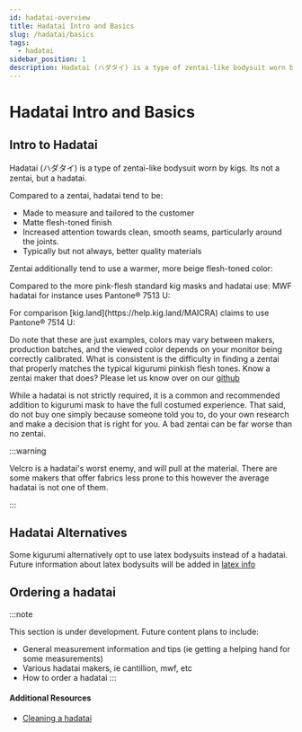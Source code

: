 ```yaml
---
id: hadatai-overview
title: Hadatai Intro and Basics
slug: /hadatai/basics
tags:
  - hadatai
sidebar_position: 1
description: Hadatai (ハダタイ) is a type of zentai-like bodysuit worn by kigs. To learn more about hadatai, read our guide.
---
```


# Hadatai Intro and Basics

## Intro to Hadatai
Hadatai (ハダタイ) is a type of zentai-like bodysuit worn by kigs. Its not a zentai, but a hadatai.

Compared to a zentai, hadatai tend to be:

- Made to measure and tailored to the customer
- Matte flesh-toned finish
- Increased attention towards clean, smooth seams, particularly around the joints.
- Typically but not always, better quality materials

Zentai additionally tend to use a warmer, more beige flesh-toned color:

<div
  style={{width: "50px", height: "50px", backgroundColor: "#C69653", display: "inline-block"}}
></div>

Compared to the more pink-flesh standard kig masks and hadatai use:
MWF hadatai for instance uses Pantone® 7513 U:
<div
  style={{width: "50px", height: "50px", backgroundColor: "lab(78.99% 15.06 8.60)", display: "inline-block"}}
></div>
For comparison [kig.land](https://help.kig.land/MAICRA) claims to use Pantone® 7514 U: 
<div
  style={{width: "50px", height: "50px", backgroundColor: "lab(73.18% 16.01 13.39)", display: "inline-block"}}
></div>

Do note that these are just examples, colors may vary between makers, production batches, and the viewed color depends on your monitor being correctly calibrated.
What is consistent is the difficulty in finding a zentai that properly matches the typical kigurumi pinkish flesh tones.
Know a zentai maker that does? Please let us know over on our [github](https://github.com/kig-wiki/kigwiki/issues)


While a hadatai is not strictly required, it is a common and recommended addition to kigurumi mask to have the full costumed experience. That said, do not buy one simply because someone told you to, do your own research and make a decision that is right for you. A bad zentai can be far worse than no zentai.

:::warning

Velcro is a hadatai's worst enemy, and will pull at the material. There are some makers that offer fabrics less prone to this however the average hadatai is not one of them.

:::


## Hadatai Alternatives

Some kigurumi alternatively opt to use latex bodysuits instead of a hadatai. Future information about latex bodysuits will be added in [latex info](/hadatai/latex-info)

## Ordering a hadatai

:::note

This section is under development. Future content plans to include:

- General measurement information and tips (ie getting a helping hand for some measurements)
- Various hadatai makers, ie cantillion, mwf, etc
- How to order a hadatai
:::


#### Additional Resources

- [Cleaning a hadatai](/hadatai/cleaning-a-hadatai)
